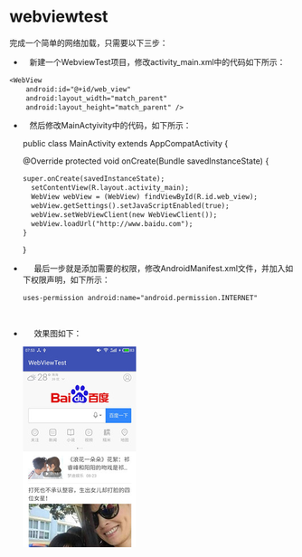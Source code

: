 # webviewtest
完成一个简单的网络加载，只需要以下三步：

*    新建一个WebviewTest项目，修改activity_main.xml中的代码如下所示：
<?xml version="1.0" encoding="utf-8"?>
<LinearLayout xmlns:android="http://schemas.android.com/apk/res/android"
    android:layout_width="match_parent"
    android:layout_height="match_parent" >

    <WebView
        android:id="@+id/web_view"
        android:layout_width="match_parent"
        android:layout_height="match_parent" />

</LinearLayout>

*    然后修改MainActyivity中的代码，如下所示：


    public class MainActivity extends AppCompatActivity {

    @Override
    protected void onCreate(Bundle savedInstanceState) {
      
      super.onCreate(savedInstanceState);
        setContentView(R.layout.activity_main);
        WebView webView = (WebView) findViewById(R.id.web_view);
        webView.getSettings().setJavaScriptEnabled(true);
        webView.setWebViewClient(new WebViewClient());
        webView.loadUrl("http://www.baidu.com");
      }

    }


*      最后一步就是添加需要的权限，修改AndroidManifest.xml文件，并加入如下权限声明，如下所示：

      uses-permission android:name="android.permission.INTERNET" 
      
*      效果图如下：
     
     
     
     ![](https://github.com/lijizhi/webviewtest/blob/master/screenshots/S70915-075343.jpg?raw=true)

  
